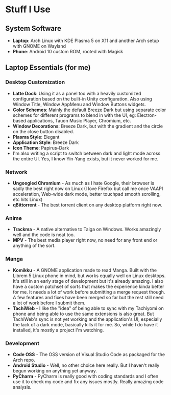 # Stuff I Use

## System Software

 - **Laptop**: Arch Linux with KDE Plasma 5 on X11 and another Arch setup with GNOME on Wayland
 - **Phone**: Android 10 custom ROM, rooted with Magisk
 
## Laptop Essentials (for me)

### Desktop Customization

 - **Latte Dock**: Using it as a panel too with a heavily customized configuration based on the built-in Unity configuration. Also using Window Title, Window AppMenu and Window Buttons widgets.
 - **Color Schemes**: Mainly the default Breeze Dark but using separate color schemes for different programs to blend in with the UI, eg: Electron-based applications, Tauon Music Player, Chromium, etc.
 - **Window Decorations**: Breeze Dark, but with the gradient and the circle on the close button disabled.
 - **Plasma Style**: Elegant
 - **Application Style**: Breeze Dark
 - **Icon Theme**: Papirus-Dark
 - I'm also writing a script to switch between dark and light mode across the entire UI. Yes, I know Yin-Yang exists, but it never worked for me.

### Network

 - **Ungoogled Chromium** - As much as I hate Google, their browser is sadly the best right now on Linux (I love Firefox but call me once VAAPI acceleration, Web-wide dark mode, better touchpad smooth scrolling, etc hits Linux)
 - **qBittorrent** - The best torrent client on any desktop platform right now.

### Anime

 - **Trackma** - A native alternative to Taiga on Windows. Works amazingly well and the code is neat too.
 - **MPV** - The best media player right now, no need for any front end or anything of the sort.

### Manga

 - **Komikku** - A GNOME application made to read Manga. Built with the Librem 5 Linux phone in mind, but works equally well on Linux desktops. It's still in an early stage of development but it's already amazing. I also have a custom patchset of sorts that makes the experience kinda better for me. It needs a lot of work before submitting a merge request though. A few features and fixes have been merged so far but the rest still need a lot of work before I submit them.
 - **TachiWeb** - I like the "idea" of being able to sync with my Tachiyomi on phone and being able to use the same extensions is also great. But TachiWeb's sync is not yet working and the application's UI, especially the lack of a dark mode, basically kills it for me. So, while I do have it installed, it's mostly a project I'm watching.

### Development

 - **Code OSS** - The OSS version of Visual Studio Code as packaged for the Arch repo.
 - **Android Studio** - Well, no other choice here really. But I haven't really begun working on anything yet anyway.
 - **PyCharm** - PyCharm is really good with coding standards and I often use it to check my code and fix any issues mostly. Really amazing code analysis.